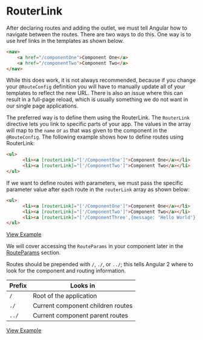 # RouterLink #

After declaring routes and adding the outlet, we must tell Angular how to navigate between the routes. There are two ways to do this. One way is to use href links in the templates as shown below.

```html
<nav>
    <a href="/componentOne">Component One</a>
    <a href="/componentTwo">Component Two</a>
</nav>
```

While this does work, it is not always recommended, because if you change your `@RouteConfig` definition you will have to manually update all of your templates to reflect the new URL. There is also an issue where this can result in a full-page reload, which is usually something we do not want in our single page applications.

The preferred way is to define them using the RouterLink. The `RouterLink` directive lets you link to specific parts of your app. The values in the array will map to the `name` or `as` that was given to the component in the `@RouteConfig`. 
The following example shows how to define routes using RouterLink:

```html
<ul>
	  <li><a [routerLink]="['/ComponentOne']">Component One</a></li>
	  <li><a [routerLink]="['/ComponentTwo']">Component Two</a></li>
</ul>
```

If we want to define routes with parameters, we must pass the specific parameter value after each route in the `routerLink` array as shown below:

```html
<ul>
	  <li><a [routerLink]="['/ComponentOne']">Component One</a></li>
	  <li><a [routerLink]="['/ComponentTwo']">Component Two</a></li>
	  <li><a [routerLink]="['/ComponentThree',{message: 'Hello World'}]">Component Three with Param</a></li>
</ul>
```
[View Example](https://plnkr.co/edit/kooqJGsKNQUgPbxYX1VC?p=preview)

We will cover accessing the `RouteParams` in your component later in the [RouteParams](./routeparams.md) section.

Routes should be prepended with `/`, `./`, or `../`; this tells Angular 2 where to look for the component and routing information.

| Prefix | Looks in
|--------|---
| `/`    | Root of the application
| `./`   | Current component children routes
| `../`  | Current component parent routes


[View Example](https://plnkr.co/edit/wfwe4ucFLSXEBWAMDRpG?p=preview)
